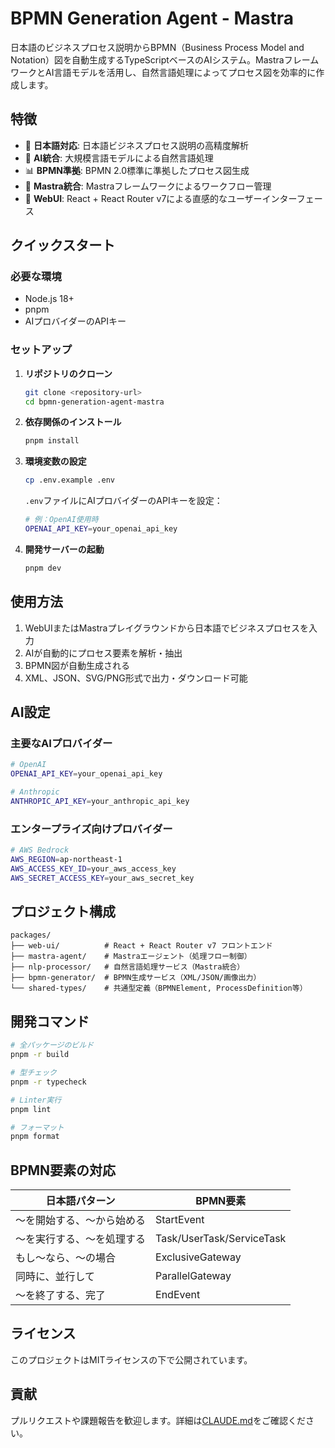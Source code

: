 # BPMN Generation Agent - Mastra

日本語のビジネスプロセス説明からBPMN（Business Process Model and Notation）図を自動生成するTypeScriptベースのAIシステム。MastraフレームワークとAI言語モデルを活用し、自然言語処理によってプロセス図を効率的に作成します。

## 特徴

- 🗾 **日本語対応**: 日本語ビジネスプロセス説明の高精度解析
- 🤖 **AI統合**: 大規模言語モデルによる自然言語処理
- 📊 **BPMN準拠**: BPMN 2.0標準に準拠したプロセス図生成
- 🔧 **Mastra統合**: Mastraフレームワークによるワークフロー管理
- 📱 **WebUI**: React + React Router v7による直感的なユーザーインターフェース

## クイックスタート

### 必要な環境
- Node.js 18+
- pnpm
- AIプロバイダーのAPIキー

### セットアップ

1. **リポジトリのクローン**
   ```bash
   git clone <repository-url>
   cd bpmn-generation-agent-mastra
   ```

2. **依存関係のインストール**
   ```bash
   pnpm install
   ```

3. **環境変数の設定**
   ```bash
   cp .env.example .env
   ```

   `.env`ファイルにAIプロバイダーのAPIキーを設定：
   ```bash
   # 例：OpenAI使用時
   OPENAI_API_KEY=your_openai_api_key
   ```

4. **開発サーバーの起動**
   ```bash
   pnpm dev
   ```

## 使用方法

1. WebUIまたはMastraプレイグラウンドから日本語でビジネスプロセスを入力
2. AIが自動的にプロセス要素を解析・抽出
3. BPMN図が自動生成される
4. XML、JSON、SVG/PNG形式で出力・ダウンロード可能

## AI設定

### 主要なAIプロバイダー
```bash
# OpenAI
OPENAI_API_KEY=your_openai_api_key

# Anthropic
ANTHROPIC_API_KEY=your_anthropic_api_key
```

### エンタープライズ向けプロバイダー
```bash
# AWS Bedrock
AWS_REGION=ap-northeast-1
AWS_ACCESS_KEY_ID=your_aws_access_key
AWS_SECRET_ACCESS_KEY=your_aws_secret_key
```

## プロジェクト構成

```
packages/
├── web-ui/          # React + React Router v7 フロントエンド
├── mastra-agent/    # Mastraエージェント（処理フロー制御）
├── nlp-processor/   # 自然言語処理サービス（Mastra統合）
├── bpmn-generator/  # BPMN生成サービス（XML/JSON/画像出力）
└── shared-types/    # 共通型定義（BPMNElement, ProcessDefinition等）
```

## 開発コマンド

```bash
# 全パッケージのビルド
pnpm -r build

# 型チェック
pnpm -r typecheck

# Linter実行
pnpm lint

# フォーマット
pnpm format
```

## BPMN要素の対応

| 日本語パターン | BPMN要素 |
|---|---|
| 〜を開始する、〜から始める | StartEvent |
| 〜を実行する、〜を処理する | Task/UserTask/ServiceTask |
| もし〜なら、〜の場合 | ExclusiveGateway |
| 同時に、並行して | ParallelGateway |
| 〜を終了する、完了 | EndEvent |

## ライセンス

このプロジェクトはMITライセンスの下で公開されています。

## 貢献

プルリクエストや課題報告を歓迎します。詳細は[CLAUDE.md](./CLAUDE.md)をご確認ください。